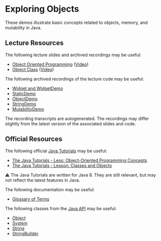 Exploring Objects
=================================================

These demos illustrate basic concepts related to objects, memory, and mutability in Java.

## Lecture Resources ##

The following lecture slides and archived recordings may be useful:

  - [Object Oriented Programming](https://docs.google.com/presentation/d/e/2PACX-1vQkzEnVG9sFgjElR-K2xUi91wYtj3bC82mWk8XhaRaz3ihMJNqQbciSKSkAxJAw_UQW7TGo-Cevsp05/pub?start=false&loop=false&delayms=3000) ([Video](https://usfca.hosted.panopto.com/Panopto/Pages/Viewer.aspx?id=47838700-2052-4e68-b6f7-afa2012c87e3))
  - [Object Class](https://docs.google.com/presentation/d/e/2PACX-1vQgaY1m74u6_3ra6dibqslrvSKM4UIAyPHiljcs5mgbjBJyRf9k0NQsIRIGz-e9ICgYvZ4hjnURVoLY/pub?start=false&loop=false&delayms=3000) ([Video](https://usfca.hosted.panopto.com/Panopto/Pages/Viewer.aspx?id=8c2e483d-a4a3-4691-b8b1-afa201317dd4))

The following archived recordings of the lecture code may be useful:

  - [Widget and WidgetDemo](https://usfca.hosted.panopto.com/Panopto/Pages/Viewer.aspx?id=de154268-48b5-43aa-ae4c-afa2012c8843)
  - [StaticDemo](https://usfca.hosted.panopto.com/Panopto/Pages/Viewer.aspx?id=de999e3f-a828-4b27-9e3d-afa2012c8765)
  - [ObjectDemo](https://usfca.hosted.panopto.com/Panopto/Pages/Viewer.aspx?id=518aea80-c257-43a3-b3cf-afa2012c873c)
  - [StringDemo](https://usfca.hosted.panopto.com/Panopto/Pages/Viewer.aspx?id=a4f5cd95-d46d-4e97-abea-afa2012c87b9)
  - [MutabilityDemo](https://usfca.hosted.panopto.com/Panopto/Pages/Viewer.aspx?id=dbeb0c96-6f68-4688-9010-afa4000e2296)

The recording transcripts are autogenerated. The recordings may differ slightly from the latest version of the associated slides and code.

## Official Resources ##

The following official [Java Tutorials](http://docs.oracle.com/javase/tutorial/index.html) may be useful:

  - [The Java Tutorials - Less: Object-Oriented Programming Concepts](https://docs.oracle.com/javase/tutorial/java/concepts/index.html)
  - [The Java Tutorials - Lesson: Classes and Objects](https://docs.oracle.com/javase/tutorial/java/javaOO/index.html)

:warning: The Java Tutorials are written for Java 8. They are still relevant, but may not reflect the latest features in Java.

The following documentation may be useful:

  - [Glossary of Terms](https://docs.oracle.com/javase/tutorial/information/glossary.html)

The following classes from the [Java API](https://docs.oracle.com/en/java/javase/17/docs/api/) may be useful:

  - [Object](https://docs.oracle.com/en/java/javase/17/docs/api/java.base/java/lang/Object.html)
  - [System](https://docs.oracle.com/en/java/javase/17/docs/api/java.base/java/lang/System.html)
  - [String](https://docs.oracle.com/en/java/javase/17/docs/api/java.base/java/lang/String.html)
  - [StringBuilder](https://docs.oracle.com/en/java/javase/17/docs/api/java.base/java/lang/StringBuilder.html)
